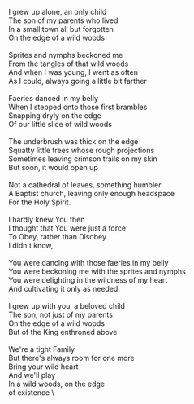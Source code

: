 I grew up alone, an only child \
The son of my parents who lived \
In a small town all but forgotten \
On the edge of a wild woods \
 \
Sprites and nymphs beckoned me \
From the tangles of that wild woods \
And when I was young, I went as often \
As I could, always going a little bit farther \
 \
Faeries danced in my belly \
When I stepped onto those first brambles \
Snapping dryly on the edge \
Of our little slice of wild woods \
 \
The underbrush was thick on the edge \
Squatty little trees whose rough projections \
Sometimes leaving crimson trails on my skin \
But soon, it would open up \
 \
Not a cathedral of leaves, something humbler \
A Baptist church, leaving only enough headspace \
For the Holy Spirit. \
 \
I hardly knew You then \
I thought that You were just a force \
To Obey, rather than Disobey. \
I didn't know, \
 \
You were dancing with those faeries in my belly \
You were beckoning me with the sprites and nymphs \
You were delighting in the wildness of my heart \
And cultivating it only as needed. \
 \
I grew up with you, a beloved child \
The son, not just of my parents \
On the edge of a wild woods \
But of the King enthroned above \
 \
We're a tight Family \
But there's always room for one more \
Bring your wild heart \
And we'll play \
In a wild woods, on the edge \
of existence \
